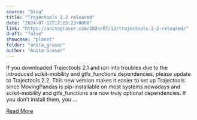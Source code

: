 ```yaml
---
source: "blog"
title: "Trajectools 2.2 released"
date: "2024-07-12T17:23:23+0000"
link: "https://anitagraser.com/2024/07/12/trajectools-2-2-released/"
draft: "false"
showcase: "planet"
folder: "anita_graser"
author: "Anita Graser"
---
```


If you downloaded Trajectools 2.1 and ran into troubles due to the introduced scikit-mobility and gtfs_functions dependencies, please update to Trajectools 2.2. This new version makes it easier to set up Trajectools since MovingPandas is pip-installable on most systems nowadays and scikit-mobility and gtfs_functions are now truly optional dependencies. If you don&#8217;t install them, you &#8230;<p><a class="more-link" href="https://anitagraser.com/2024/07/12/trajectools-2-2-released/">Read More</a></p>
